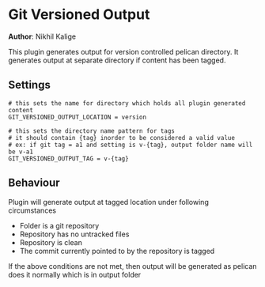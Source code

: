 Git Versioned Output
===

**Author**: Nikhil Kalige

This plugin generates output for version controlled pelican directory. It generates output at separate directory if content has been tagged.


Settings
---
    # this sets the name for directory which holds all plugin generated content
    GIT_VERSIONED_OUTPUT_LOCATION = version
    
    # this sets the directory name pattern for tags
    # it should contain {tag} inorder to be considered a valid value
    # ex: if git tag = a1 and setting is v-{tag}, output folder name will be v-a1
    GIT_VERSIONED_OUTPUT_TAG = v-{tag}
    
Behaviour
---

Plugin will generate output at tagged location under following circumstances
 * Folder is a git repository
 * Repository has no untracked files
 * Repository is clean
 * The commit currently pointed to by the repository is tagged

If the above conditions are not met, then output will be generated as pelican does it normally which is in output folder

